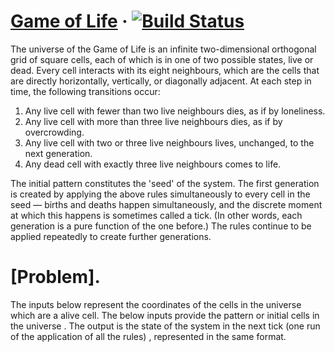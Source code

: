 # [Game of Life](https://en.wikipedia.org/wiki/Conway%27s_Game_of_Life) &middot; [![Build Status](https://travis-ci.org/awidiyadew/GameOfLive.svg?branch=master)](https://travis-ci.org/awidiyadew/GameOfLive)

The universe of the Game of Life is an infinite two-dimensional orthogonal grid of square cells, each of which is in one
of two possible states, live or dead. Every cell interacts with its eight neighbours, which are the cells that are
directly horizontally, vertically, or diagonally adjacent. At each step in time, the following transitions occur:

1. Any live cell with fewer than two live neighbours dies, as if by loneliness.
2. Any live cell with more than three live neighbours dies, as if by overcrowding.
3. Any live cell with two or three live neighbours lives, unchanged, to the next generation.
4. Any dead cell with exactly three live neighbours comes to life.

The initial pattern constitutes the 'seed' of the system. The first generation is created by applying the above rules
simultaneously to every cell in the seed — births and deaths happen simultaneously, and the discrete moment at which
this happens is sometimes called a tick. (In other words, each generation is a pure function of the one before.) The
rules continue to be applied repeatedly to create further generations.

# [Problem].
The inputs below represent the coordinates of the cells in the universe which are a alive cell.
The below inputs provide the pattern or initial cells in the universe . The output is the state of the system
in the next tick (one run of the application of all the rules) , represented in the same format.
